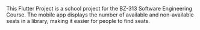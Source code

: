 This Flutter Project is a school project for the BZ-313 Software Engineering Course. The mobile app displays the number of available and non-available seats in a library, making it easier for people to find seats.
